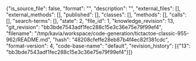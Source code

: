 {"is_source_file": false, "format": "", "description": "", "external_files": [], "external_methods": [], "published": [], "classes": [], "methods": [], "calls": [], "search-terms": [], "state": 2, "file_id": 1, "knowledge_revision": 13, "git_revision": "bb3bde7543adf1fec288c15e3c36e75e79f99ef4", "filename": "/tmp/kavia/workspace/code-generation/tictactoe-classic-955-962/README.md", "hash": "48208cfeffe28eb87b4f4ec82f381cdc", "format-version": 4, "code-base-name": "default", "revision_history": [{"13": "bb3bde7543adf1fec288c15e3c36e75e79f99ef4"}]}